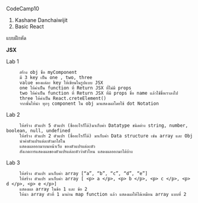 CodeCamp10  
1. Kashane Danchaiwijit  
2. Basic React

แบบฝึกหัด 

**JSX**    

Lab 1

         สร้าง obj ชื่อ myComponent
         มี 3 key เป็น one , two, three
         value ของแต่ละ key ให้เขียนในรูปแบบ JSX
         one ให้ค่าเป็น function ที่ Return JSX ที่ไม่มี props
         two ให้ค่าเป็น function ที่ Return JSX ที่มี props ชื่อ name แล้วใช้ชื่อเราลงไป
         three ให้ค่าเป็น React.creteElement()
         จากนั้นให้นำ ทุกๆ component ใน obj มาแสดงผลโดยใช้ dot Notation


Lab 2

         ให้สร้าง ตัวแปร 5 ตัวแปร (ชื่ออะไรก็ได้)มาเก็บค่า Datatype ชนิดต่าง string, number, boolean, null, undefined
         ให้สร้าง ตัวแปร 2 ตัวแปร (ชื่ออะไรก็ได้) มาเก็บค่า Data structure เช่น array และ Obj
         นำค่าตัวแปรแต่ละตัวมาใส่ใน
         แสดงผลออกมาบนหน้าเว็บ ของตัวแปรแต่ละตัว
         สังเกตการแสดงผลของตัวแปรแต่ละตัวว่าตัวไหน แสดงผลออกมาได้บ้าง


Lab 3

         ให้สร้าง ตัวแปร มาเก็บค่า array [“a”, “b”, “c”, “d”, “e”]
         ให้สร้าง ตัวแปร มาเก็บค่า array [ <p> a </p>, <p> b </p>, <p> c </p>, <p> d </p>, <p> e </p>]
         แสดงผล array ในข้อ 1 และ ข้อ 2
         ให้นำ array ตัวที่ 1 มาผ่าน map function แล้ว แสดงผลให้ได้เหมือน array แบบที่ 2











